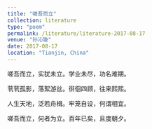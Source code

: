 ```yaml
---
title: "嗟吾而立"
collection: literature
type: "poem"
permalink: /literature/literature-2017-08-17
venue: "孙沁璇"
date: 2017-08-17
location: "Tianjin, China"
---
```



嗟吾而立，实犹未立。学业未尽，功名难期。

茕茕孤影，落絮游丝。徘徊四顾，往来熙熙。

人生天地，泛若舟楫。牢笼自设，何谓相宜。

嗟吾而立，何者为立。百年已矣，且度朝夕。